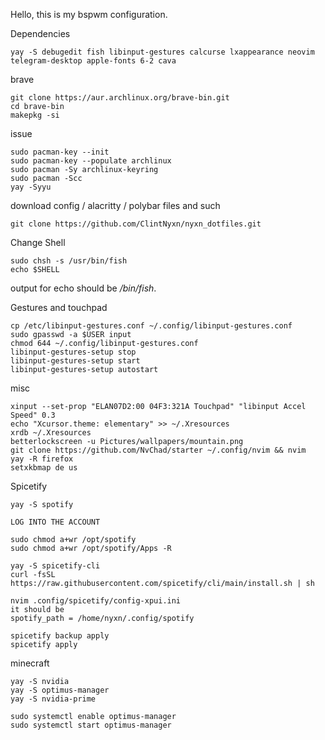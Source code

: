 Hello, this is my bspwm configuration. 

Dependencies
```
yay -S debugedit fish libinput-gestures calcurse lxappearance neovim telegram-desktop apple-fonts 6-2 cava
``` 

brave
```
git clone https://aur.archlinux.org/brave-bin.git
cd brave-bin
makepkg -si
```

issue
```
sudo pacman-key --init
sudo pacman-key --populate archlinux
sudo pacman -Sy archlinux-keyring
sudo pacman -Scc
yay -Syyu
```
download config / alacritty / polybar files and such
```
git clone https://github.com/ClintNyxn/nyxn_dotfiles.git
```

Change Shell
```
sudo chsh -s /usr/bin/fish
echo $SHELL
```
output for echo should be */bin/fish*.


Gestures and touchpad
```
cp /etc/libinput-gestures.conf ~/.config/libinput-gestures.conf
sudo gpasswd -a $USER input
chmod 644 ~/.config/libinput-gestures.conf
libinput-gestures-setup stop
libinput-gestures-setup start
libinput-gestures-setup autostart
```


misc
```
xinput --set-prop "ELAN07D2:00 04F3:321A Touchpad" "libinput Accel Speed" 0.3
echo "Xcursor.theme: elementary" >> ~/.Xresources
xrdb ~/.Xresources
betterlockscreen -u Pictures/wallpapers/mountain.png
git clone https://github.com/NvChad/starter ~/.config/nvim && nvim
yay -R firefox
setxkbmap de us
```

Spicetify
```
yay -S spotify

LOG INTO THE ACCOUNT

sudo chmod a+wr /opt/spotify
sudo chmod a+wr /opt/spotify/Apps -R

yay -S spicetify-cli
curl -fsSL https://raw.githubusercontent.com/spicetify/cli/main/install.sh | sh

nvim .config/spicetify/config-xpui.ini
it should be 
spotify_path = /home/nyxn/.config/spotify

spicetify backup apply      
spicetify apply
```

minecraft
```
yay -S nvidia
yay -S optimus-manager
yay -S nvidia-prime

sudo systemctl enable optimus-manager
sudo systemctl start optimus-manager
```

    
